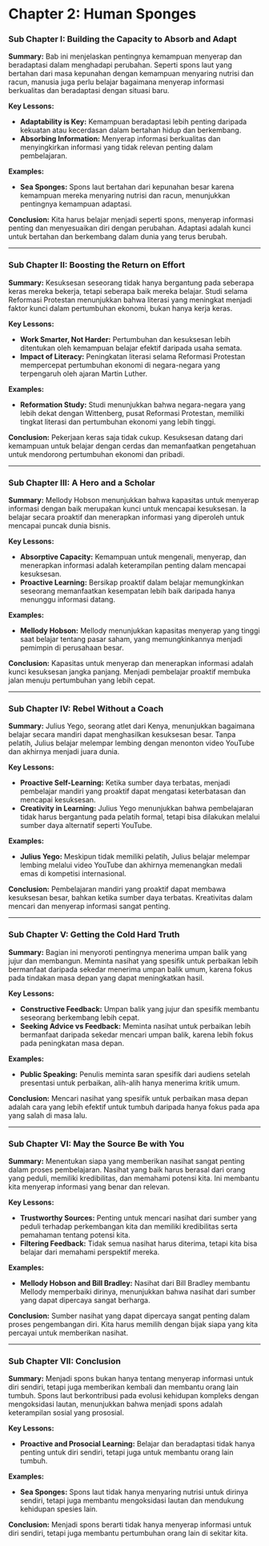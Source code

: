 # Chapter 2: Human Sponges

### **Sub Chapter I:** Building the Capacity to Absorb and Adapt

**Summary:**
Bab ini menjelaskan pentingnya kemampuan menyerap dan beradaptasi dalam menghadapi perubahan. Seperti spons laut yang bertahan dari masa kepunahan dengan kemampuan menyaring nutrisi dan racun, manusia juga perlu belajar bagaimana menyerap informasi berkualitas dan beradaptasi dengan situasi baru.

**Key Lessons:**
- **Adaptability is Key:** Kemampuan beradaptasi lebih penting daripada kekuatan atau kecerdasan dalam bertahan hidup dan berkembang.
- **Absorbing Information:** Menyerap informasi berkualitas dan menyingkirkan informasi yang tidak relevan penting dalam pembelajaran.

**Examples:**
- **Sea Sponges:** Spons laut bertahan dari kepunahan besar karena kemampuan mereka menyaring nutrisi dan racun, menunjukkan pentingnya kemampuan adaptasi.

**Conclusion:**
Kita harus belajar menjadi seperti spons, menyerap informasi penting dan menyesuaikan diri dengan perubahan. Adaptasi adalah kunci untuk bertahan dan berkembang dalam dunia yang terus berubah.

---

### **Sub Chapter II:** Boosting the Return on Effort

**Summary:**
Kesuksesan seseorang tidak hanya bergantung pada seberapa keras mereka bekerja, tetapi seberapa baik mereka belajar. Studi selama Reformasi Protestan menunjukkan bahwa literasi yang meningkat menjadi faktor kunci dalam pertumbuhan ekonomi, bukan hanya kerja keras.

**Key Lessons:**
- **Work Smarter, Not Harder:** Pertumbuhan dan kesuksesan lebih ditentukan oleh kemampuan belajar efektif daripada usaha semata.
- **Impact of Literacy:** Peningkatan literasi selama Reformasi Protestan mempercepat pertumbuhan ekonomi di negara-negara yang terpengaruh oleh ajaran Martin Luther.

**Examples:**
- **Reformation Study:** Studi menunjukkan bahwa negara-negara yang lebih dekat dengan Wittenberg, pusat Reformasi Protestan, memiliki tingkat literasi dan pertumbuhan ekonomi yang lebih tinggi.

**Conclusion:**
Pekerjaan keras saja tidak cukup. Kesuksesan datang dari kemampuan untuk belajar dengan cerdas dan memanfaatkan pengetahuan untuk mendorong pertumbuhan ekonomi dan pribadi.

---

### **Sub Chapter III:** A Hero and a Scholar

**Summary:**
Mellody Hobson menunjukkan bahwa kapasitas untuk menyerap informasi dengan baik merupakan kunci untuk mencapai kesuksesan. Ia belajar secara proaktif dan menerapkan informasi yang diperoleh untuk mencapai puncak dunia bisnis.

**Key Lessons:**
- **Absorptive Capacity:** Kemampuan untuk mengenali, menyerap, dan menerapkan informasi adalah keterampilan penting dalam mencapai kesuksesan.
- **Proactive Learning:** Bersikap proaktif dalam belajar memungkinkan seseorang memanfaatkan kesempatan lebih baik daripada hanya menunggu informasi datang.

**Examples:**
- **Mellody Hobson:** Mellody menunjukkan kapasitas menyerap yang tinggi saat belajar tentang pasar saham, yang memungkinkannya menjadi pemimpin di perusahaan besar.

**Conclusion:**
Kapasitas untuk menyerap dan menerapkan informasi adalah kunci kesuksesan jangka panjang. Menjadi pembelajar proaktif membuka jalan menuju pertumbuhan yang lebih cepat.

---

### **Sub Chapter IV:** Rebel Without a Coach

**Summary:**
Julius Yego, seorang atlet dari Kenya, menunjukkan bagaimana belajar secara mandiri dapat menghasilkan kesuksesan besar. Tanpa pelatih, Julius belajar melempar lembing dengan menonton video YouTube dan akhirnya menjadi juara dunia.

**Key Lessons:**
- **Proactive Self-Learning:** Ketika sumber daya terbatas, menjadi pembelajar mandiri yang proaktif dapat mengatasi keterbatasan dan mencapai kesuksesan.
- **Creativity in Learning:** Julius Yego menunjukkan bahwa pembelajaran tidak harus bergantung pada pelatih formal, tetapi bisa dilakukan melalui sumber daya alternatif seperti YouTube.

**Examples:**
- **Julius Yego:** Meskipun tidak memiliki pelatih, Julius belajar melempar lembing melalui video YouTube dan akhirnya memenangkan medali emas di kompetisi internasional.

**Conclusion:**
Pembelajaran mandiri yang proaktif dapat membawa kesuksesan besar, bahkan ketika sumber daya terbatas. Kreativitas dalam mencari dan menyerap informasi sangat penting.

---

### **Sub Chapter V:** Getting the Cold Hard Truth

**Summary:**
Bagian ini menyoroti pentingnya menerima umpan balik yang jujur dan membangun. Meminta nasihat yang spesifik untuk perbaikan lebih bermanfaat daripada sekedar menerima umpan balik umum, karena fokus pada tindakan masa depan yang dapat meningkatkan hasil.

**Key Lessons:**
- **Constructive Feedback:** Umpan balik yang jujur dan spesifik membantu seseorang berkembang lebih cepat.
- **Seeking Advice vs Feedback:** Meminta nasihat untuk perbaikan lebih bermanfaat daripada sekedar mencari umpan balik, karena lebih fokus pada peningkatan masa depan.

**Examples:**
- **Public Speaking:** Penulis meminta saran spesifik dari audiens setelah presentasi untuk perbaikan, alih-alih hanya menerima kritik umum.

**Conclusion:**
Mencari nasihat yang spesifik untuk perbaikan masa depan adalah cara yang lebih efektif untuk tumbuh daripada hanya fokus pada apa yang salah di masa lalu.

---

### **Sub Chapter VI:** May the Source Be with You

**Summary:**
Menentukan siapa yang memberikan nasihat sangat penting dalam proses pembelajaran. Nasihat yang baik harus berasal dari orang yang peduli, memiliki kredibilitas, dan memahami potensi kita. Ini membantu kita menyerap informasi yang benar dan relevan.

**Key Lessons:**
- **Trustworthy Sources:** Penting untuk mencari nasihat dari sumber yang peduli terhadap perkembangan kita dan memiliki kredibilitas serta pemahaman tentang potensi kita.
- **Filtering Feedback:** Tidak semua nasihat harus diterima, tetapi kita bisa belajar dari memahami perspektif mereka.

**Examples:**
- **Mellody Hobson and Bill Bradley:** Nasihat dari Bill Bradley membantu Mellody memperbaiki dirinya, menunjukkan bahwa nasihat dari sumber yang dapat dipercaya sangat berharga.

**Conclusion:**
Sumber nasihat yang dapat dipercaya sangat penting dalam proses pengembangan diri. Kita harus memilih dengan bijak siapa yang kita percayai untuk memberikan nasihat.

---

### **Sub Chapter VII:** Conclusion

**Summary:**
Menjadi spons bukan hanya tentang menyerap informasi untuk diri sendiri, tetapi juga memberikan kembali dan membantu orang lain tumbuh. Spons laut berkontribusi pada evolusi kehidupan kompleks dengan mengoksidasi lautan, menunjukkan bahwa menjadi spons adalah keterampilan sosial yang prososial.

**Key Lessons:**
- **Proactive and Prosocial Learning:** Belajar dan beradaptasi tidak hanya penting untuk diri sendiri, tetapi juga untuk membantu orang lain tumbuh.

**Examples:**
- **Sea Sponges:** Spons laut tidak hanya menyaring nutrisi untuk dirinya sendiri, tetapi juga membantu mengoksidasi lautan dan mendukung kehidupan spesies lain.

**Conclusion:**
Menjadi spons berarti tidak hanya menyerap informasi untuk diri sendiri, tetapi juga membantu pertumbuhan orang lain di sekitar kita.
